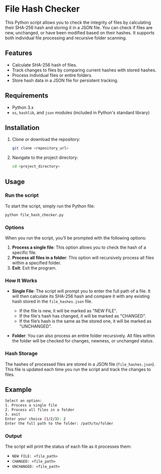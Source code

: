 # File Hash Checker

This Python script allows you to check the integrity of files by calculating their SHA-256 hash and storing it in a JSON file. You can check if files are new, unchanged, or have been modified based on their hashes. It supports both individual file processing and recursive folder scanning.

## Features
- Calculate SHA-256 hash of files.
- Track changes to files by comparing current hashes with stored hashes.
- Process individual files or entire folders.
- Store hash data in a JSON file for persistent tracking.

## Requirements
- Python 3.x
- `os`, `hashlib`, and `json` modules (included in Python's standard library)

## Installation

1. Clone or download the repository:
   ```bash
   git clone <repository_url>
   ```
2. Navigate to the project directory:
   ```bash
   cd <project_directory>
   ```

## Usage

### Run the script
To start the script, simply run the Python file:
```bash
python file_hash_checker.py
```

### Options
When you run the script, you’ll be prompted with the following options:
1. **Process a single file**: This option allows you to check the hash of a specific file.
2. **Process all files in a folder**: This option will recursively process all files within a specified folder.
3. **Exit**: Exit the program.

### How It Works

- **Single File**: The script will prompt you to enter the full path of a file. It will then calculate its SHA-256 hash and compare it with any existing hash stored in the `file_hashes.json` file.
  - If the file is new, it will be marked as "NEW FILE".
  - If the file's hash has changed, it will be marked as "CHANGED".
  - If the file’s hash is the same as the stored one, it will be marked as "UNCHANGED".

- **Folder**: You can also process an entire folder recursively. All files within the folder will be checked for changes, newness, or unchanged status.

### Hash Storage
The hashes of processed files are stored in a JSON file (`file_hashes.json`). This file is updated each time you run the script and track the changes to files.

## Example

```bash
Select an option:
1. Process a single file
2. Process all files in a folder
3. exit
Enter your choice (1/2/3): 2
Enter the full path to the folder: /path/to/folder
```

### Output
The script will print the status of each file as it processes them:
- `NEW FILE: <file_path>`
- `CHANGED: <file_path>`
- `UNCHANGED: <file_path>`

